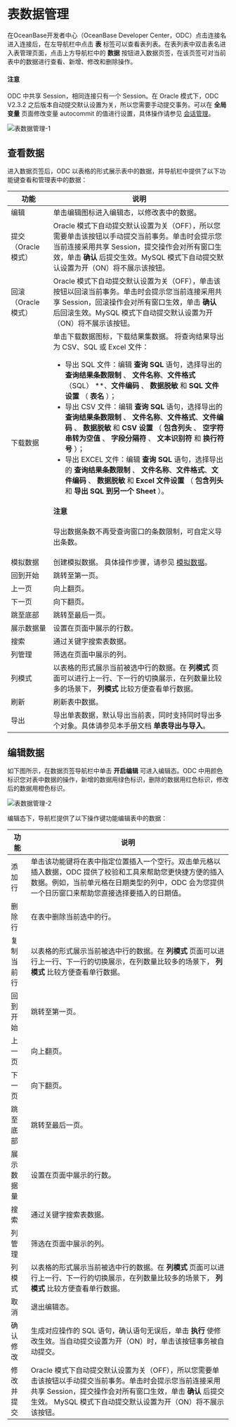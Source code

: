 表数据管理 
==========================

在OceanBase开发者中心（OceanBase Developer Center，ODC）点击连接名进入连接后，在左导航栏中点击 **表** 标签可以查看表列表。在表列表中双击表名进入表管理页面，点击上方导航栏中的 **数据** 按钮进入数据页签，在该页签可对当前表中的数据进行查看、新增、修改和删除操作。


<main id="notice" type='notice'>
  <h4>注意</h4>
  <p>ODC 中共享 Session，相同连接只有一个 Session。在 Oracle 模式下，ODC V2.3.2 之后版本自动提交默认设置为关，所以您需要手动提交事务。可以在 <strong>全局变量</strong> 页面修改变量 autocommit 的值进行设置，具体操作请参见 <a href="../../../400.connection-management/300.database-operation-and-maintenance/100.session-management.md">会话管理</a>。</p>
</main>


![表数据管理-1](https://obbusiness-private.oss-cn-shanghai.aliyuncs.com/doc/img/odc/340/%E8%A1%A8%E6%95%B0%E6%8D%AE%E7%AE%A1%E7%90%86-1.png)

查看数据 
-------------------------

进入数据页签后，ODC 以表格的形式展示表中的数据，并导航栏中提供了以下功能键查看和管理表中的数据：


|      功能       |                                                                                                                                                                                                                                                                                                                                                                                 说明                                                                                                                                                                                                                                                                                                                                                                                  |
|---------------|---------------------------------------------------------------------------------------------------------------------------------------------------------------------------------------------------------------------------------------------------------------------------------------------------------------------------------------------------------------------------------------------------------------------------------------------------------------------------------------------------------------------------------------------------------------------------------------------------------------------------------------------------------------------------------------------------------------------------------------------------------------------|
| 编辑            | 单击编辑图标进入编辑态，以修改表中的数据。    |
| 提交（Oracle 模式） | Oracle 模式下自动提交默认设置为关（OFF），所以您需要单击该按钮以手动提交当前事务。单击时会提示您当前连接采用共享 Session，提交操作会对所有窗口生效，单击 **确认** 后提交生效。MySQL 模式下自动提交默认设置为开（ON）将不展示该按钮。       |
| 回滚（Oracle 模式） | Oracle 模式下自动提交默认设置为关（OFF），单击该按钮以回滚当前事务。单击时会提示您当前连接采用共享 Session，回滚操作会对所有窗口生效，单击 **确认** 后回滚生效。MySQL 模式下自动提交默认设置为开（ON）将不展示该按钮。            |
| 下载数据          | 单击下载数据图标，下载结果集数据。 将查询结果导出为 CSV、SQL  或 Excel 文件：<ul><li> 导出 SQL 文件：编辑 **查询 SQL** 语句，选择导出的 **查询结果条数限制** 、 **文件名称**、**文件格式** （SQL） **、**文件编码** 、 **数据脱敏** 和 **SQL 文件设置** （ **表名** ）； <br>  </li><li> 导出 CSV 文件：编辑 **查询 SQL** 语句，选择导出的 **查询结果条数限制** 、 **文件名称**、**文件格式**、**文件编码** 、 **数据脱敏** 和 **CSV 设置** （ **包含列头** 、 **空字符串转为空值** 、 **字段分隔符** 、 **文本识别符** 和 **换行符号** ）；<br>   </li><li> 导出 EXCEL 文件：编辑 **查询 SQL** 语句，选择导出的 **查询结果条数限制** 、 **文件名称**、**文件格式**、**文件编码** 、 **数据脱敏** 和 **Excel 文件设置** （ **包含列头** 和 **导出 SQL 到另一个 Sheet** ）。</li></ul> <main id="notice" type='notice'><h4>注意</h4><p>导出数据条数不再受查询窗口的条数限制，可自定义导出条数。</p></main> |
| 模拟数据          | 创建模拟数据。 具体操作步骤，请参见 [模拟数据](../../600.data-mocking.md../600.data-mocking.md)。    |
| 回到开始          | 跳转至第一页。    |
| 上一页           | 向上翻页。      |
| 下一页           | 向下翻页。       |
| 跳至底部          | 跳转至最后一页。   |
| 展示数据量         | 设置在页面中展示的行数。   |
| 搜索            | 通过关键字搜索表数据。 |
| 列管理           | 筛选在页面中展示的列。    |
| 列模式           | 以表格的形式展示当前被选中行的数据。在 **列模式** 页面可以进行上一行、下一行的切换展示，在列数量比较多的场景下， **列模式** 比较方便查看单行数据。   |
| 刷新            | 刷新表中数据。  |
| 导出            | 导出单表数据，默认导出当前表，同时支持同时导出多个对象。具体请参见本手册文档 **单表导出与导入**。 |



编辑数据 
-------------------------

如下图所示，在数据页签导航栏中单击 **开启编辑** 可进入编辑态。ODC 中用颜色标识您对表中数据的操作，新增的数据用绿色标识，删除的数据用红色标识，修改后的数据用橙色标识。

![表数据管理-2](https://obbusiness-private.oss-cn-shanghai.aliyuncs.com/doc/img/odc/340/%E8%A1%A8%E6%95%B0%E6%8D%AE%E7%AE%A1%E7%90%86-2.png)

编辑态下，导航栏提供了以下操作键功能编辑表中的数据：


|  功能   |                                                                         说明                                                                          |
|-------|-----------------------------------------------------------------------------------------------------------------------------------------------------|
| 添加行   | 单击该功能键将在表中指定位置插入一个空行。双击单元格以插入数据，ODC 提供了校验和工具来帮助您更快捷方便的插入数据。例如，当前单元格在日期类型的列中，ODC 会为您提供一个日历窗口来帮助您直接选择要插入的日期值。                                         |
| 删除行   | 在表中删除当前选中的行。                                                                                                                                        |
| 复制当前行 | 以表格的形式展示当前被选中行的数据。在 **列模式** 页面可以进行上一行、下一行的切换展示，在列数量比较多的场景下， **列模式** 比较方便查看单行数据。                                                                     |
| 回到开始  | 跳转至第一页。                                                                                                                                             |
| 上一页   | 向上翻页。                                                                                                                                               |
| 下一页   | 向下翻页。                                                                                                                                               |
| 跳至底部  | 跳转至最后一页。                                                                                                                                            |
| 展示数据量 | 设置在页面中展示的行数。                                                                                                                                        |
| 搜索    | 通过关键字搜索表数据。                                                                                                                                         |
| 列管理   | 筛选在页面中展示的列。                                                                                                                                         |
| 列模式   | 以表格的形式展示当前被选中行的数据。在 **列模式** 页面可以进行上一行、下一行的切换展示，在列数量比较多的场景下， **列模式** 比较方便查看单行数据。                                                                     |
| 取消    | 退出编辑态。                                                                                                                                              |
| 确认修改  | 生成对应操作的 SQL 语句，确认语句无误后，单击 **执行** 使修改生效。当自动提交设置为开（ON）时，单击该按钮事务被自动提交。                                                                                 |
| 修改并提交 | Oracle 模式下自动提交默认设置为关（OFF），所以您需要单击该按钮以手动提交当前事务。单击时会提示您当前连接采用共享 Session，提交操作会对所有窗口生效，单击 **确认** 后提交生效。 MySQL 模式下自动提交默认设置为开（ON）将不展示该按钮。 |



